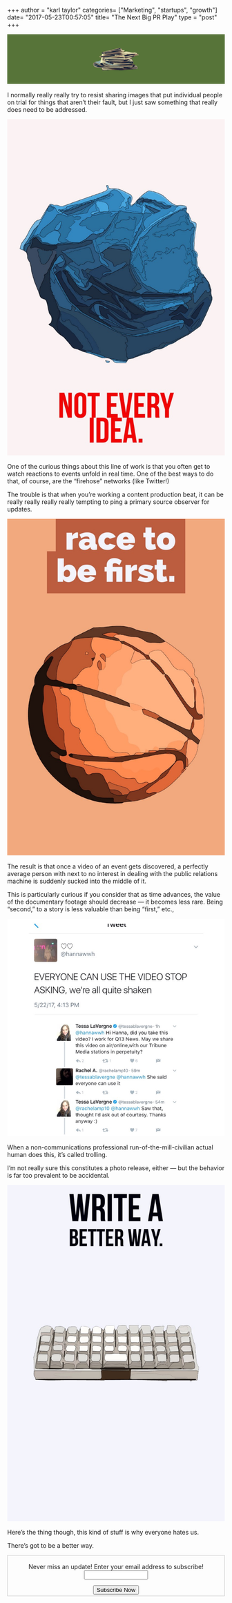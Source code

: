 +++
author = "karl taylor"
categories= ["Marketing", "startups", "growth"]
date= "2017-05-23T00:57:05"
title= "The Next Big PR Play"
type = "post"
+++

  ![](https://raw.githubusercontent.com/karljtaylor/kjt/blog/content/assets/3eeac-1jl6bcs89solupc9nfekggq.png)  


 I normally really really try to resist sharing images that put individual people on trial for things that aren’t their fault, but I just saw something that really does need to be addressed.

  ![](https://raw.githubusercontent.com/karljtaylor/kjt/blog/content/assets/443c0-1vabqkfsakqgyg_6qxp903w.jpeg)  


 One of the curious things about this line of work is that you often get to watch reactions to events unfold in real time. One of the best ways to do that, of course, are the “firehose” networks (like Twitter!)

 The trouble is that when you’re working a content production beat, it can be really really really really tempting to ping a primary source observer for updates.

  ![](https://raw.githubusercontent.com/karljtaylor/kjt/blog/content/assets/a6f09-1df38vsnmrgkg5gacvwo6ba.jpeg)  


 The result is that once a video of an event gets discovered, a perfectly average person with next to no interest in dealing with the public relations machine is suddenly sucked into the middle of it.

 This is particularly curious if you consider that as time advances, the value of the documentary footage should decrease — it becomes less rare. Being “second,” to a story is less valuable than being “first,” etc.,

  ![](https://raw.githubusercontent.com/karljtaylor/kjt/blog/content/assets/48493-1lkjql85izxfjkphnkfblgq.jpeg)  


 When a non-communications professional run-of-the-mill-civilian actual human does this, it’s called trolling.

 I’m not really sure this constitutes a photo release, either — but the behavior is far too prevalent to be accidental.

  ![](https://raw.githubusercontent.com/karljtaylor/kjt/blog/content/assets/914a9-1yf2dh7gtlz1zvot8fj9hqq.jpeg)  


 Here’s the thing though, this kind of stuff is why everyone hates us.

 There’s got to be a better way.

 <form style="border:1px solid #ccc;padding:3px;text-align: center;" action="https://tinyletter.com/karljtaylor" method="post" target="popupwindow" onsubmit="window.open('https://tinyletter.com/karljtaylor', 'popupwindow', 'scrollbars=yes,width=800,height=600');return true" _lpchecked="1">
     <p style="
      display: flex;
      align-items: center;
      flex-direction: column;
  "><label for="tlemail">Never miss an update! Enter your email address to subscribe!</label>
       <input type="text" name="email" id="tlemail" style="
      width: 140px;
  "></p>
     <input type="hidden" value="1" name="embed"><input type="submit" value="Subscribe Now">
  </form>
